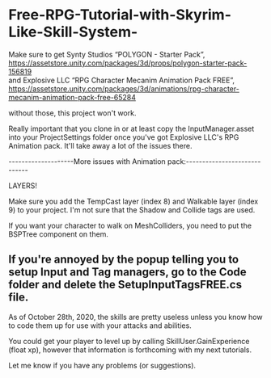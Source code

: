 # Free-RPG-Tutorial-with-Skyrim-Like-Skill-System-

Make sure to get Synty Studios “POLYGON - Starter Pack”, https://assetstore.unity.com/packages/3d/props/polygon-starter-pack-156819  
and
Explosive LLC “RPG Character Mecanim Animation Pack FREE”, https://assetstore.unity.com/packages/3d/animations/rpg-character-mecanim-animation-pack-free-65284 

without those, this project won't work. 

Really important that you clone in or at least copy the InputManager.asset into your ProjectSettings folder once you've got Explosive LLC's RPG Animation pack. It'll take away a lot of the issues there.

--------------------More issues with Animation pack:-----------------------------

LAYERS!

Make sure you add the TempCast layer (index 8) and Walkable layer (index 9) to your project.
I'm not sure that the Shadow and Collide tags are used.

If you want your character to walk on MeshColliders, you need to put the BSPTree component on them.

If you're annoyed by the popup telling you to setup Input and Tag managers, go to the Code folder and delete the SetupInputTagsFREE.cs file.
----------------------------------------------------------------------------------

As of October 28th, 2020, the skills are pretty useless unless you know how to code them up for use with your attacks and abilities.

You could get your player to level up by calling SkillUser.GainExperience (float xp),
however that information is forthcoming with my next tutorials.

Let me know if you have any problems (or suggestions).
